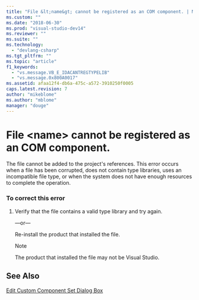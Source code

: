 ```yaml
---
title: "File &lt;name&gt; cannot be registered as an COM component. | Microsoft Docs"
ms.custom: ""
ms.date: "2018-06-30"
ms.prod: "visual-studio-dev14"
ms.reviewer: ""
ms.suite: ""
ms.technology: 
  - "devlang-csharp"
ms.tgt_pltfrm: ""
ms.topic: "article"
f1_keywords: 
  - "vs.message.VB_E_IDACANTREGTYPELIB"
  - "vs.message.0x800A0017"
ms.assetid: afaa12f4-db6a-475c-a572-3910250f0005
caps.latest.revision: 7
author: "mikeblome"
ms.author: "mblome"
manager: "douge"
---
```

# File &lt;name&gt; cannot be registered as an COM component.
The file cannot be added to the project's references. This error occurs when a file has been corrupted, does not contain type libraries, uses an incompatible file type, or when the system does not have enough resources to complete the operation.  
  
### To correct this error  
  
1.  Verify that the file contains a valid type library and try again.  
  
     —or—  
  
     Re-install the product that installed the file.  
  
    > [!NOTE]
    >  The product that installed the file may not be Visual Studio.  
  
## See Also  
 [Edit Custom Component Set Dialog Box](http://msdn.microsoft.com/en-us/dc995bd7-afbf-4389-ba1c-f377b677ded7)